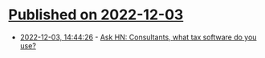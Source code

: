 # [Published on 2022-12-03](index.md)

* [2022-12-03, 14:44:26](https://news.ycombinator.com/item?id=33843816) - [Ask HN: Consultants, what tax software do you use?](https://news.ycombinator.com/item?id=33843816)
